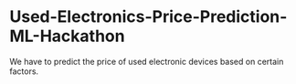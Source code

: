 # Used-Electronics-Price-Prediction-ML-Hackathon
 We have to predict the price of used electronic devices based on certain factors.
